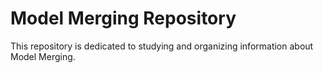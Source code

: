 # Model Merging Repository
This repository is dedicated to studying and organizing information about Model Merging.
